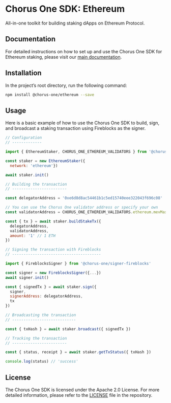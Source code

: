# Chorus One SDK: Ethereum

All-in-one toolkit for building staking dApps on Ethereum Protocol.

## Documentation

For detailed instructions on how to set up and use the Chorus One SDK for Ethereum staking, please visit our [main documentation](https://chorus-one.gitbook.io/sdk/build-your-staking-dapp/ethereum/overview).

## Installation

In the project’s root directory, run the following command:

```bash
npm install @chorus-one/ethereum --save
```

## Usage

Here is a basic example of how to use the Chorus One SDK to build, sign, and broadcast a staking transaction using Fireblocks as the signer.

```javascript
// Configuration
// -------------

import { EthereumStaker, CHORUS_ONE_ETHEREUM_VALIDATORS } from '@chorus-one/solana'

const staker = new EthereumStaker({
  network: 'ethereum'})

await staker.init()

// Building the transaction
// ------------------------

const delegatorAddress = '0xe6d8d8ac54461b1c5ed15740eee322043f696c08'

// You can use the Chorus One validator address or specify your own
const validatorAddress = CHORUS_ONE_ETHEREUM_VALIDATORS.ethereum.mevMaxVault

const { tx } = await staker.buildStakeTx({
  delegatorAddress,
  validatorAddress,
  amount: '1' // 1 ETH
})

// Signing the transaction with Fireblocks
// ---------------------------------------

import { FireblocksSigner } from '@chorus-one/signer-fireblocks'

const signer = new FireblocksSigner({...})
await signer.init()

const { signedTx } = await staker.sign({
  signer,
  signerAddress: delegatorAddress,
  tx
})

// Broadcasting the transaction
// ----------------------------

const { txHash } = await staker.broadcast({ signedTx })

// Tracking the transaction
// ------------------------

const { status, receipt } = await staker.getTxStatus({ txHash })

console.log(status) // 'success'
```

## License

The Chorus One SDK is licensed under the Apache 2.0 License. For more detailed information, please refer to the [LICENSE](./LICENSE) file in the repository.
